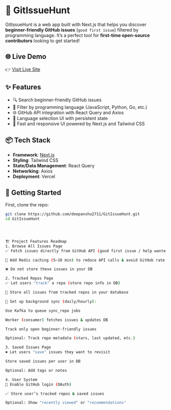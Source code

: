 # 🔎 GitIssueHunt

GitIssueHunt is a web app built with Next.js that helps you discover **beginner-friendly GitHub issues** (`good first issue`) filtered by programming language. It’s a perfect tool for **first-time open-source contributors** looking to get started!

## 🌐 Live Demo

👉 [Visit Live Site](https://git-issue-hunt-mtkq.vercel.app)

## ✨ Features

- 🔍 Search beginner-friendly GitHub issues
- 🎯 Filter by programming language (JavaScript, Python, Go, etc.)
- 🌐 GitHub API integration with React Query and Axios
- 🌈 Language selection UI with persistent state
- 💨 Fast and responsive UI powered by Next.js and Tailwind CSS

## 📦 Tech Stack

- **Framework**: [Next.js](https://nextjs.org/)
- **Styling**: Tailwind CSS
- **State/Data Management**: React Query
- **Networking**: Axios
- **Deployment**: Vercel

## 🚀 Getting Started

First, clone the repo:

```bash
git clone https://github.com/deepanshu2711/GitIssueHunt.git
cd GitIssueHunt




🏗️ Project Features Roadmap
1. Browse All Issues Page
✅ Fetch issues directly from GitHub API (good first issue / help wanted)

🔄 Add Redis caching (5–10 min) to reduce API calls & avoid GitHub rate limits

❌ Do not store these issues in your DB

2. Tracked Repos Page
✅ Let users "track" a repo (store repo info in DB)

🧠 Store all issues from tracked repos in your database

🔁 Set up background sync (daily/hourly):

Use Kafka to queue sync_repo jobs

Worker (consumer) fetches issues & updates DB

Track only open beginner-friendly issues

Optional: Track repo metadata (stars, last updated, etc.)

3. Saved Issues Page
❤️ Let users "save" issues they want to revisit

Store saved issues per user in DB

Optional: Add tags or notes

4. User System
🔐 Enable GitHub login (OAuth)

✅ Store user’s tracked repos & saved issues

Optional: Show "recently viewed" or "recommendations"
